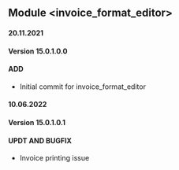## Module <invoice_format_editor>

#### 20.11.2021
#### Version 15.0.1.0.0
#### ADD
- Initial commit for invoice_format_editor

#### 10.06.2022
#### Version 15.0.1.0.1
#### UPDT AND BUGFIX
- Invoice printing issue

